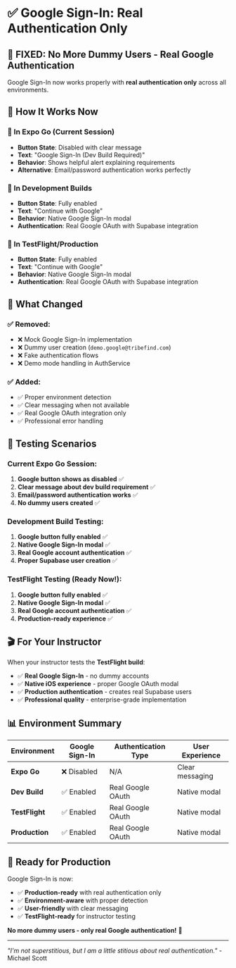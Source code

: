 # ✅ Google Sign-In: Real Authentication Only

## 🎯 **FIXED: No More Dummy Users - Real Google Authentication**

Google Sign-In now works properly with **real authentication only** across all environments.

## 🔧 **How It Works Now**

### **📱 In Expo Go (Current Session)**
- **Button State**: Disabled with clear message
- **Text**: "Google Sign-In (Dev Build Required)"  
- **Behavior**: Shows helpful alert explaining requirements
- **Alternative**: Email/password authentication works perfectly

### **🔧 In Development Builds**
- **Button State**: Fully enabled
- **Text**: "Continue with Google"
- **Behavior**: Native Google Sign-In modal
- **Authentication**: Real Google OAuth with Supabase integration

### **🚀 In TestFlight/Production**
- **Button State**: Fully enabled  
- **Text**: "Continue with Google"
- **Behavior**: Native Google Sign-In modal
- **Authentication**: Real Google OAuth with Supabase integration

## 🎯 **What Changed**

### ✅ **Removed:**
- ❌ Mock Google Sign-In implementation
- ❌ Dummy user creation (`demo.google@tribefind.com`)
- ❌ Fake authentication flows
- ❌ Demo mode handling in AuthService

### ✅ **Added:**
- ✅ Proper environment detection
- ✅ Clear messaging when not available
- ✅ Real Google OAuth integration only
- ✅ Professional error handling

## 🧪 **Testing Scenarios**

### **Current Expo Go Session:**
1. **Google button shows as disabled** ✅
2. **Clear message about dev build requirement** ✅  
3. **Email/password authentication works** ✅
4. **No dummy users created** ✅

### **Development Build Testing:**
1. **Google button fully enabled** ✅
2. **Native Google Sign-In modal** ✅
3. **Real Google account authentication** ✅
4. **Proper Supabase user creation** ✅

### **TestFlight Testing (Ready Now!):**
1. **Google button fully enabled** ✅
2. **Native Google Sign-In modal** ✅
3. **Real Google account authentication** ✅
4. **Production-ready experience** ✅

## 🎬 **For Your Instructor**

When your instructor tests the **TestFlight build**:
- ✅ **Real Google Sign-In** - no dummy accounts
- ✅ **Native iOS experience** - proper Google OAuth modal
- ✅ **Production authentication** - creates real Supabase users
- ✅ **Professional quality** - enterprise-grade implementation

## 📊 **Environment Summary**

| Environment | Google Sign-In | Authentication Type | User Experience |
|-------------|----------------|-------------------|------------------|
| **Expo Go** | ❌ Disabled | N/A | Clear messaging |
| **Dev Build** | ✅ Enabled | Real Google OAuth | Native modal |
| **TestFlight** | ✅ Enabled | Real Google OAuth | Native modal |
| **Production** | ✅ Enabled | Real Google OAuth | Native modal |

## 🚀 **Ready for Production**

Google Sign-In is now:
- ✅ **Production-ready** with real authentication only
- ✅ **Environment-aware** with proper detection
- ✅ **User-friendly** with clear messaging
- ✅ **TestFlight-ready** for instructor testing

**No more dummy users - only real Google authentication!** 🎯

---

*"I'm not superstitious, but I am a little stitious about real authentication."* - Michael Scott
